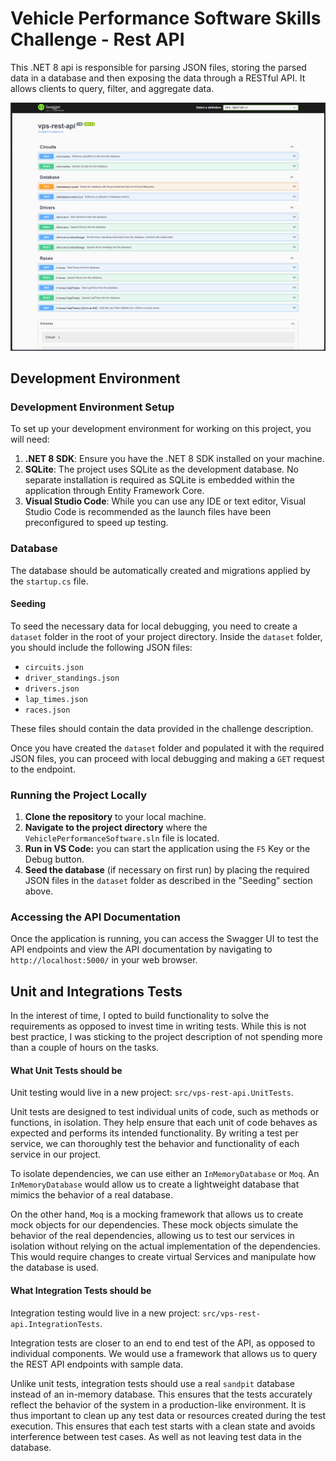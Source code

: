 # Vehicle Performance Software Skills Challenge - Rest API

This .NET 8 api is responsible for parsing JSON files, storing the parsed data in a database and then exposing the data through a RESTful API. It allows clients to query, filter, and aggregate data.

![Swagger Docs](screenshot.png)

## Development Environment

### Development Environment Setup

To set up your development environment for working on this project, you will need:

1. **.NET 8 SDK**: Ensure you have the .NET 8 SDK installed on your machine.
2. **SQLite**: The project uses SQLite as the development database. No separate installation is required as SQLite is embedded within the application through Entity Framework Core.
3. **Visual Studio Code**: While you can use any IDE or text editor, Visual Studio Code is recommended as the launch files have been preconfigured to speed up testing.

### Database

The database should be automatically created and migrations applied by the `startup.cs` file.

#### Seeding

To seed the necessary data for local debugging, you need to create a `dataset` folder in the root of your project directory. 
Inside the `dataset` folder, you should include the following JSON files: 
- `circuits.json`
- `driver_standings.json`
- `drivers.json`
- `lap_times.json`
- `races.json`

These files should contain the data provided in the challenge description. 

Once you have created the `dataset` folder and populated it with the required JSON files, you can proceed with local debugging and making a `GET` request to the endpoint.

### Running the Project Locally

1. **Clone the repository** to your local machine.
2. **Navigate to the project directory** where the `VehiclePerformanceSoftware.sln` file is located.
3. **Run in VS Code:** you can start the application using the `F5` Key or the Debug button.
4. **Seed the database** (if necessary on first run) by placing the required JSON files in the `dataset` folder as described in the "Seeding" section above.

### Accessing the API Documentation

Once the application is running, you can access the Swagger UI to test the API endpoints and view the API documentation by navigating to `http://localhost:5000/` in your web browser.

## Unit and Integrations Tests

In the interest of time, I opted to build functionality to solve the requirements as opposed to invest time in writing tests.
While this is not best practice, I was sticking to the project description of not spending more than a couple of hours on the tasks.

#### What Unit Tests should be

Unit testing would live in a new project: `src/vps-rest-api.UnitTests`. 

Unit tests are designed to test individual units of code, such as methods or functions, in isolation. They help ensure that each unit of code behaves as expected and performs its intended functionality. By writing a test per service, we can thoroughly test the behavior and functionality of each service in our project.

To isolate dependencies, we can use either an `InMemoryDatabase` or `Moq`. 
An `InMemoryDatabase` would allow us to create a lightweight database that mimics the behavior of a real database.

On the other hand, `Moq` is a mocking framework that allows us to create mock objects for our dependencies. These mock objects simulate the behavior of the real dependencies, allowing us to test our services in isolation without relying on the actual implementation of the dependencies. This would require changes to create virtual Services and manipulate how the database is used.

#### What Integration Tests should be

Integration testing would live in a new project: `src/vps-rest-api.IntegrationTests`. 

Integration tests are closer to an end to end test of the API, as opposed to individual components. We would use a framework that allows us to query the REST API endpoints with sample data.

Unlike unit tests, integration tests should use a real `sandpit` database instead of an in-memory database. This ensures that the tests accurately reflect the behavior of the system in a production-like environment.
It is thus important to clean up any test data or resources created during the test execution. This ensures that each test starts with a clean state and avoids interference between test cases. As well as not leaving test data in the database.
